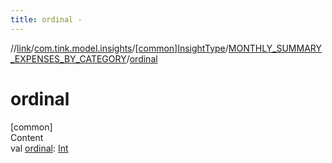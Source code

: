 ```yaml
---
title: ordinal -
---
```

//[link](../../../index.md)/[com.tink.model.insights](../../index.md)/[[common]InsightType](../index.md)/[MONTHLY_SUMMARY_EXPENSES_BY_CATEGORY](index.md)/[ordinal](ordinal.md)



# ordinal  
[common]  
Content  
val [ordinal](ordinal.md): [Int](https://kotlinlang.org/api/latest/jvm/stdlib/kotlin/-int/index.html)  




